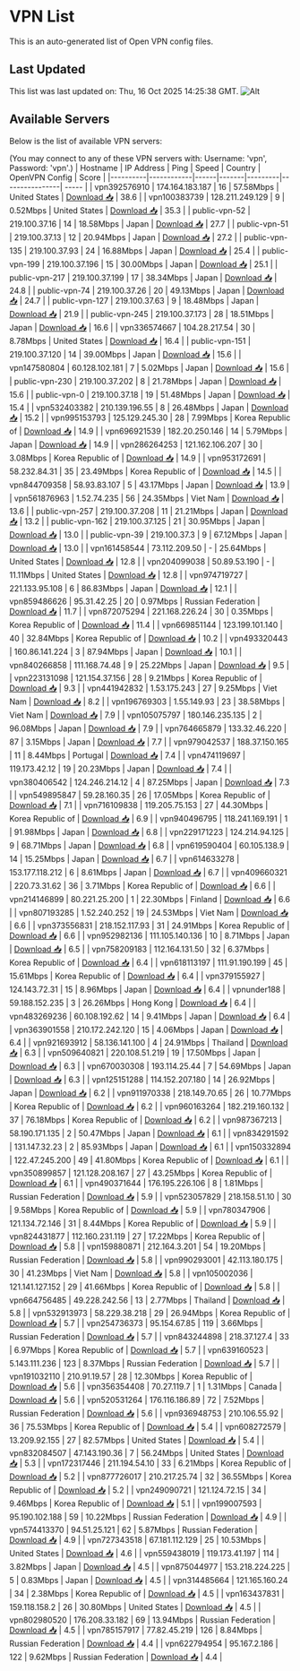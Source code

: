 # VPN List

This is an auto-generated list of Open VPN config files.

## Last Updated

This list was last updated on: Thu, 16 Oct 2025 14:25:38 GMT.
![Alt](https://repobeats.axiom.co/api/embed/186b98318ef1479477931607c1ad7d823f12451f.svg "Repobeats analytics image")

## Available Servers

Below is the list of available VPN servers:

(You may connect to any of these VPN servers with: Username: 'vpn', Password: 'vpn'.)
| Hostname | IP Address | Ping | Speed | Country | OpenVPN Config | Score |
|----------|------------|------|-------|---------|----------------| ----- |
| vpn392576910 | 174.164.183.187 | 16 | 57.58Mbps | United States | [Download 📥](./configs/server_0_US.ovpn) | 38.6 |
| vpn100383739 | 128.211.249.129 | 9 | 0.52Mbps | United States | [Download 📥](./configs/server_1_US.ovpn) | 35.3 |
| public-vpn-52 | 219.100.37.16 | 14 | 18.58Mbps | Japan | [Download 📥](./configs/server_2_JP.ovpn) | 27.7 |
| public-vpn-51 | 219.100.37.13 | 12 | 20.94Mbps | Japan | [Download 📥](./configs/server_3_JP.ovpn) | 27.2 |
| public-vpn-135 | 219.100.37.93 | 24 | 16.88Mbps | Japan | [Download 📥](./configs/server_4_JP.ovpn) | 25.4 |
| public-vpn-199 | 219.100.37.196 | 15 | 30.00Mbps | Japan | [Download 📥](./configs/server_5_JP.ovpn) | 25.1 |
| public-vpn-217 | 219.100.37.199 | 17 | 38.34Mbps | Japan | [Download 📥](./configs/server_6_JP.ovpn) | 24.8 |
| public-vpn-74 | 219.100.37.26 | 20 | 49.13Mbps | Japan | [Download 📥](./configs/server_7_JP.ovpn) | 24.7 |
| public-vpn-127 | 219.100.37.63 | 9 | 18.48Mbps | Japan | [Download 📥](./configs/server_8_JP.ovpn) | 21.9 |
| public-vpn-245 | 219.100.37.173 | 28 | 18.51Mbps | Japan | [Download 📥](./configs/server_9_JP.ovpn) | 16.6 |
| vpn336574667 | 104.28.217.54 | 30 | 8.78Mbps | United States | [Download 📥](./configs/server_10_US.ovpn) | 16.4 |
| public-vpn-151 | 219.100.37.120 | 14 | 39.00Mbps | Japan | [Download 📥](./configs/server_11_JP.ovpn) | 15.6 |
| vpn147580804 | 60.128.102.181 | 7 | 5.02Mbps | Japan | [Download 📥](./configs/server_12_JP.ovpn) | 15.6 |
| public-vpn-230 | 219.100.37.202 | 8 | 21.78Mbps | Japan | [Download 📥](./configs/server_13_JP.ovpn) | 15.6 |
| public-vpn-0 | 219.100.37.18 | 19 | 51.48Mbps | Japan | [Download 📥](./configs/server_14_JP.ovpn) | 15.4 |
| vpn532403382 | 210.139.196.55 | 8 | 26.48Mbps | Japan | [Download 📥](./configs/server_15_JP.ovpn) | 15.2 |
| vpn995153793 | 125.129.245.30 | 28 | 7.99Mbps | Korea Republic of | [Download 📥](./configs/server_16_KR.ovpn) | 14.9 |
| vpn696921539 | 182.20.250.146 | 14 | 5.79Mbps | Japan | [Download 📥](./configs/server_17_JP.ovpn) | 14.9 |
| vpn286264253 | 121.162.106.207 | 30 | 3.08Mbps | Korea Republic of | [Download 📥](./configs/server_18_KR.ovpn) | 14.9 |
| vpn953172691 | 58.232.84.31 | 35 | 23.49Mbps | Korea Republic of | [Download 📥](./configs/server_19_KR.ovpn) | 14.5 |
| vpn844709358 | 58.93.83.107 | 5 | 43.17Mbps | Japan | [Download 📥](./configs/server_20_JP.ovpn) | 13.9 |
| vpn561876963 | 1.52.74.235 | 56 | 24.35Mbps | Viet Nam | [Download 📥](./configs/server_21_VN.ovpn) | 13.6 |
| public-vpn-257 | 219.100.37.208 | 11 | 21.21Mbps | Japan | [Download 📥](./configs/server_22_JP.ovpn) | 13.2 |
| public-vpn-162 | 219.100.37.125 | 21 | 30.95Mbps | Japan | [Download 📥](./configs/server_23_JP.ovpn) | 13.0 |
| public-vpn-39 | 219.100.37.3 | 9 | 67.12Mbps | Japan | [Download 📥](./configs/server_24_JP.ovpn) | 13.0 |
| vpn161458544 | 73.112.209.50 | - | 25.64Mbps | United States | [Download 📥](./configs/server_25_US.ovpn) | 12.8 |
| vpn204099038 | 50.89.53.190 | - | 11.11Mbps | United States | [Download 📥](./configs/server_26_US.ovpn) | 12.8 |
| vpn974719727 | 221.133.95.108 | 6 | 86.83Mbps | Japan | [Download 📥](./configs/server_27_JP.ovpn) | 12.1 |
| vpn859486626 | 95.31.42.25 | 20 | 0.97Mbps | Russian Federation | [Download 📥](./configs/server_28_RU.ovpn) | 11.7 |
| vpn872075294 | 221.168.226.24 | 30 | 0.35Mbps | Korea Republic of | [Download 📥](./configs/server_29_KR.ovpn) | 11.4 |
| vpn669851144 | 123.199.101.140 | 40 | 32.84Mbps | Korea Republic of | [Download 📥](./configs/server_30_KR.ovpn) | 10.2 |
| vpn493320443 | 160.86.141.224 | 3 | 87.94Mbps | Japan | [Download 📥](./configs/server_31_JP.ovpn) | 10.1 |
| vpn840266858 | 111.168.74.48 | 9 | 25.22Mbps | Japan | [Download 📥](./configs/server_32_JP.ovpn) | 9.5 |
| vpn223131098 | 121.154.37.156 | 28 | 9.21Mbps | Korea Republic of | [Download 📥](./configs/server_33_KR.ovpn) | 9.3 |
| vpn441942832 | 1.53.175.243 | 27 | 9.25Mbps | Viet Nam | [Download 📥](./configs/server_34_VN.ovpn) | 8.2 |
| vpn196769303 | 1.55.149.93 | 23 | 38.58Mbps | Viet Nam | [Download 📥](./configs/server_35_VN.ovpn) | 7.9 |
| vpn105075797 | 180.146.235.135 | 2 | 96.08Mbps | Japan | [Download 📥](./configs/server_36_JP.ovpn) | 7.9 |
| vpn764665879 | 133.32.46.220 | 87 | 3.15Mbps | Japan | [Download 📥](./configs/server_37_JP.ovpn) | 7.7 |
| vpn979042537 | 188.37.150.165 | 11 | 8.44Mbps | Portugal | [Download 📥](./configs/server_38_PT.ovpn) | 7.4 |
| vpn474119697 | 119.173.42.12 | 19 | 20.23Mbps | Japan | [Download 📥](./configs/server_39_JP.ovpn) | 7.4 |
| vpn380406542 | 124.246.214.12 | 4 | 87.25Mbps | Japan | [Download 📥](./configs/server_40_JP.ovpn) | 7.3 |
| vpn549895847 | 59.28.160.35 | 26 | 17.05Mbps | Korea Republic of | [Download 📥](./configs/server_41_KR.ovpn) | 7.1 |
| vpn716109838 | 119.205.75.153 | 27 | 44.30Mbps | Korea Republic of | [Download 📥](./configs/server_42_KR.ovpn) | 6.9 |
| vpn940496795 | 118.241.169.191 | 1 | 91.98Mbps | Japan | [Download 📥](./configs/server_43_JP.ovpn) | 6.8 |
| vpn229171223 | 124.214.94.125 | 9 | 68.71Mbps | Japan | [Download 📥](./configs/server_44_JP.ovpn) | 6.8 |
| vpn619590404 | 60.105.138.9 | 14 | 15.25Mbps | Japan | [Download 📥](./configs/server_45_JP.ovpn) | 6.7 |
| vpn614633278 | 153.177.118.212 | 6 | 8.61Mbps | Japan | [Download 📥](./configs/server_46_JP.ovpn) | 6.7 |
| vpn409660321 | 220.73.31.62 | 36 | 3.71Mbps | Korea Republic of | [Download 📥](./configs/server_47_KR.ovpn) | 6.6 |
| vpn214146899 | 80.221.25.200 | 1 | 22.30Mbps | Finland | [Download 📥](./configs/server_48_FI.ovpn) | 6.6 |
| vpn807193285 | 1.52.240.252 | 19 | 24.53Mbps | Viet Nam | [Download 📥](./configs/server_49_VN.ovpn) | 6.6 |
| vpn373556831 | 218.152.117.93 | 31 | 24.91Mbps | Korea Republic of | [Download 📥](./configs/server_50_KR.ovpn) | 6.6 |
| vpn952982136 | 111.105.140.136 | 10 | 8.71Mbps | Japan | [Download 📥](./configs/server_51_JP.ovpn) | 6.5 |
| vpn758209183 | 112.164.131.50 | 32 | 6.37Mbps | Korea Republic of | [Download 📥](./configs/server_52_KR.ovpn) | 6.4 |
| vpn618113197 | 111.91.190.199 | 45 | 15.61Mbps | Korea Republic of | [Download 📥](./configs/server_53_KR.ovpn) | 6.4 |
| vpn379155927 | 124.143.72.31 | 15 | 8.96Mbps | Japan | [Download 📥](./configs/server_54_JP.ovpn) | 6.4 |
| vpnunder188 | 59.188.152.235 | 3 | 26.26Mbps | Hong Kong | [Download 📥](./configs/server_55_HK.ovpn) | 6.4 |
| vpn483269236 | 60.108.192.62 | 14 | 9.41Mbps | Japan | [Download 📥](./configs/server_56_JP.ovpn) | 6.4 |
| vpn363901558 | 210.172.242.120 | 15 | 4.06Mbps | Japan | [Download 📥](./configs/server_57_JP.ovpn) | 6.4 |
| vpn921693912 | 58.136.141.100 | 4 | 24.91Mbps | Thailand | [Download 📥](./configs/server_58_TH.ovpn) | 6.3 |
| vpn509640821 | 220.108.51.219 | 19 | 17.50Mbps | Japan | [Download 📥](./configs/server_59_JP.ovpn) | 6.3 |
| vpn670030308 | 193.114.25.44 | 7 | 54.69Mbps | Japan | [Download 📥](./configs/server_60_JP.ovpn) | 6.3 |
| vpn125151288 | 114.152.207.180 | 14 | 26.92Mbps | Japan | [Download 📥](./configs/server_61_JP.ovpn) | 6.2 |
| vpn911970338 | 218.149.70.65 | 26 | 10.77Mbps | Korea Republic of | [Download 📥](./configs/server_62_KR.ovpn) | 6.2 |
| vpn960163264 | 182.219.160.132 | 37 | 76.18Mbps | Korea Republic of | [Download 📥](./configs/server_63_KR.ovpn) | 6.2 |
| vpn987367213 | 58.190.171.135 | 2 | 50.47Mbps | Japan | [Download 📥](./configs/server_64_JP.ovpn) | 6.1 |
| vpn834291592 | 131.147.32.23 | 2 | 85.93Mbps | Japan | [Download 📥](./configs/server_65_JP.ovpn) | 6.1 |
| vpn150332894 | 122.47.245.200 | 49 | 41.80Mbps | Korea Republic of | [Download 📥](./configs/server_66_KR.ovpn) | 6.1 |
| vpn350899857 | 121.128.208.167 | 27 | 43.25Mbps | Korea Republic of | [Download 📥](./configs/server_67_KR.ovpn) | 6.1 |
| vpn490371644 | 176.195.226.106 | 8 | 1.81Mbps | Russian Federation | [Download 📥](./configs/server_68_RU.ovpn) | 5.9 |
| vpn523057829 | 218.158.51.10 | 30 | 9.58Mbps | Korea Republic of | [Download 📥](./configs/server_69_KR.ovpn) | 5.9 |
| vpn780347906 | 121.134.72.146 | 31 | 8.44Mbps | Korea Republic of | [Download 📥](./configs/server_70_KR.ovpn) | 5.9 |
| vpn824431877 | 112.160.231.119 | 27 | 17.22Mbps | Korea Republic of | [Download 📥](./configs/server_71_KR.ovpn) | 5.8 |
| vpn159880871 | 212.164.3.201 | 54 | 19.20Mbps | Russian Federation | [Download 📥](./configs/server_72_RU.ovpn) | 5.8 |
| vpn990293001 | 42.113.180.175 | 30 | 41.23Mbps | Viet Nam | [Download 📥](./configs/server_73_VN.ovpn) | 5.8 |
| vpn105002036 | 121.141.127.152 | 29 | 41.66Mbps | Korea Republic of | [Download 📥](./configs/server_74_KR.ovpn) | 5.8 |
| vpn664756485 | 49.228.242.56 | 13 | 2.77Mbps | Thailand | [Download 📥](./configs/server_75_TH.ovpn) | 5.8 |
| vpn532913973 | 58.229.38.218 | 29 | 26.94Mbps | Korea Republic of | [Download 📥](./configs/server_76_KR.ovpn) | 5.7 |
| vpn254736373 | 95.154.67.85 | 119 | 3.66Mbps | Russian Federation | [Download 📥](./configs/server_77_RU.ovpn) | 5.7 |
| vpn843244898 | 218.37.127.4 | 33 | 6.97Mbps | Korea Republic of | [Download 📥](./configs/server_78_KR.ovpn) | 5.7 |
| vpn639160523 | 5.143.111.236 | 123 | 8.37Mbps | Russian Federation | [Download 📥](./configs/server_79_RU.ovpn) | 5.7 |
| vpn191032110 | 210.91.19.57 | 28 | 12.30Mbps | Korea Republic of | [Download 📥](./configs/server_80_KR.ovpn) | 5.6 |
| vpn356354408 | 70.27.119.7 | 1 | 1.31Mbps | Canada | [Download 📥](./configs/server_81_CA.ovpn) | 5.6 |
| vpn520531264 | 176.116.186.89 | 72 | 7.52Mbps | Russian Federation | [Download 📥](./configs/server_82_RU.ovpn) | 5.6 |
| vpn936948753 | 210.106.55.92 | 36 | 75.53Mbps | Korea Republic of | [Download 📥](./configs/server_83_KR.ovpn) | 5.4 |
| vpn608272579 | 13.209.92.155 | 27 | 82.57Mbps | United States | [Download 📥](./configs/server_84_US.ovpn) | 5.4 |
| vpn832084507 | 47.143.190.36 | 7 | 56.24Mbps | United States | [Download 📥](./configs/server_85_US.ovpn) | 5.3 |
| vpn172317446 | 211.194.54.10 | 33 | 6.21Mbps | Korea Republic of | [Download 📥](./configs/server_86_KR.ovpn) | 5.2 |
| vpn877726017 | 210.217.25.74 | 32 | 36.55Mbps | Korea Republic of | [Download 📥](./configs/server_87_KR.ovpn) | 5.2 |
| vpn249090721 | 121.124.72.15 | 34 | 9.46Mbps | Korea Republic of | [Download 📥](./configs/server_88_KR.ovpn) | 5.1 |
| vpn199007593 | 95.190.102.188 | 59 | 10.22Mbps | Russian Federation | [Download 📥](./configs/server_89_RU.ovpn) | 4.9 |
| vpn574413370 | 94.51.25.121 | 62 | 5.87Mbps | Russian Federation | [Download 📥](./configs/server_90_RU.ovpn) | 4.9 |
| vpn727343518 | 67.181.112.129 | 25 | 10.53Mbps | United States | [Download 📥](./configs/server_91_US.ovpn) | 4.6 |
| vpn559438019 | 119.173.41.197 | 114 | 3.82Mbps | Japan | [Download 📥](./configs/server_92_JP.ovpn) | 4.5 |
| vpn875044977 | 153.218.224.225 | 5 | 0.83Mbps | Japan | [Download 📥](./configs/server_93_JP.ovpn) | 4.5 |
| vpn314485664 | 121.165.160.24 | 34 | 2.38Mbps | Korea Republic of | [Download 📥](./configs/server_94_KR.ovpn) | 4.5 |
| vpn163437831 | 159.118.158.2 | 26 | 30.80Mbps | United States | [Download 📥](./configs/server_95_US.ovpn) | 4.5 |
| vpn802980520 | 176.208.33.182 | 69 | 13.94Mbps | Russian Federation | [Download 📥](./configs/server_96_RU.ovpn) | 4.5 |
| vpn785157917 | 77.82.45.219 | 126 | 8.84Mbps | Russian Federation | [Download 📥](./configs/server_97_RU.ovpn) | 4.4 |
| vpn622794954 | 95.167.2.186 | 122 | 9.62Mbps | Russian Federation | [Download 📥](./configs/server_98_RU.ovpn) | 4.4 |
